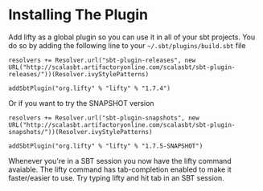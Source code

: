 # Installing The Plugin

Add lifty as a global plugin so you can use it in all of your sbt projects. You do so by adding the following line to your `~/.sbt/plugins/build.sbt` file

    resolvers += Resolver.url("sbt-plugin-releases", new URL("http://scalasbt.artifactoryonline.com/scalasbt/sbt-plugin-releases/"))(Resolver.ivyStylePatterns)
  
    addSbtPlugin("org.lifty" % "lifty" % "1.7.4")

Or if you want to try the SNAPSHOT version    

  	resolvers += Resolver.url("sbt-plugin-snapshots", new URL("http://scalasbt.artifactoryonline.com/scalasbt/sbt-plugin-snapshots/"))(Resolver.ivyStylePatterns)
  
    addSbtPlugin("org.lifty" % "lifty" % "1.7.5-SNAPSHOT")

Whenever you're in a SBT session you now have the lifty command avaiable. The lifty command has tab-completion enabled to make it faster/easier to use. Try typing lifty and hit tab in an SBT session.